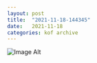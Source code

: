 ```yaml
---
layout:	post
title:	"2021-11-18-144345"
date:	2021-11-18
categories:	kof archive
---
```


![Image Alt](https://k0f.github.io/assets/2021-11-18-144345.jpg)
